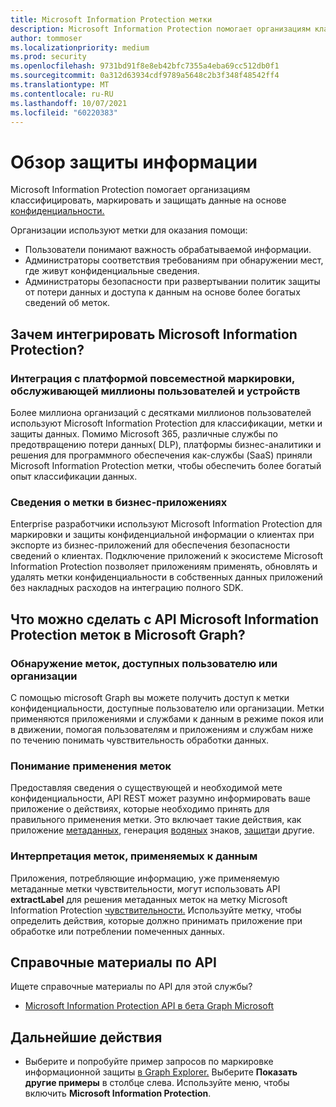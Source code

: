 ```yaml
---
title: Microsoft Information Protection метки
description: Microsoft Information Protection помогает организациям классифицировать, маркировать и защищать данные на основе Office 365 меток безопасности и соответствия требованиям.
author: tommoser
ms.localizationpriority: medium
ms.prod: security
ms.openlocfilehash: 9731bd91f8e8eb42bfc7355a4eba69cc512db0f1
ms.sourcegitcommit: 0a312d63934cdf9789a5648c2b3f348f48542ff4
ms.translationtype: MT
ms.contentlocale: ru-RU
ms.lasthandoff: 10/07/2021
ms.locfileid: "60220383"
---
```

# <a name="information-protection-overview"></a>Обзор защиты информации

Microsoft Information Protection помогает организациям классифицировать, маркировать и защищать данные на основе [конфиденциальности.](/Office365/SecurityCompliance/sensitivity-labels) 

Организации используют метки для оказания помощи:

* Пользователи понимают важность обрабатываемой информации.
* Администраторы соответствия требованиям при обнаружении мест, где живут конфиденциальные сведения. 
* Администраторы безопасности при развертывании политик защиты от потери данных и доступа к данным на основе более богатых сведений об меток.

## <a name="why-integrate-microsoft-information-protection"></a>Зачем интегрировать Microsoft Information Protection? 

### <a name="integrate-with-the-ubiquitous-labeling-platform-servicing-millions-of-users-and-devices"></a>Интеграция с платформой повсеместной маркировки, обслуживающей миллионы пользователей и устройств

Более миллиона организаций с десятками миллионов пользователей используют Microsoft Information Protection для классификации, метки и защиты данных.  Помимо Microsoft 365, различные службы по предотвращению потери данных( DLP), платформы бизнес-аналитики и решения для [](https://www.microsoft.com/security/technology/information-protection) программного обеспечения как-службы (SaaS) приняли Microsoft Information Protection метки, чтобы обеспечить более богатый опыт классификации данных. 

### <a name="label-information-in-line-of-business-applications"></a>Сведения о метки в бизнес-приложениях

Enterprise разработчики используют Microsoft Information Protection для маркировки и защиты конфиденциальной информации о клиентах при экспорте из бизнес-приложений для обеспечения безопасности сведений о клиентах. Подключение приложений к экосистеме Microsoft Information Protection позволяет приложениям применять, обновлять и [](/Office365/SecurityCompliance/sensitivity-labels) удалять метки конфиденциальности в собственных данных приложений без накладных расходов на интеграцию полного SDK.

## <a name="what-can-i-do-with-microsoft-information-protection-label-apis-in-microsoft-graph"></a>Что можно сделать с API Microsoft Information Protection меток в Microsoft Graph? 

### <a name="discover-labels-available-to-a-user-or-organization"></a>Обнаружение меток, доступных пользователю или организации

С помощью microsoft Graph вы [](/graph/api/informationprotectionlabel?view=graph-rest-beta) можете получить доступ к метки конфиденциальности, доступные пользователю или организации. Метки применяются приложениями и службами к данным в режиме покоя или в движении, помогая пользователям и приложениям и службам ниже по течению понимать чувствительность обработки данных.

### <a name="understand-how-to-apply-labels"></a>Понимание применения меток

Предоставляя сведения о существующей и необходимой мете конфиденциальности, API REST [](/graph/api/resources/informationprotectionaction?view=graph-rest-beta) может разумно информировать ваше приложение о действиях, которые необходимо принять для правильного применения метки. Это включает такие действия, как приложение [метаданных,](/graph/api/resources/metadataaction?view=graph-rest-beta) генерация [водяных](/graph/api/resources/addwatermarkaction?view=graph-rest-beta) знаков, [защита](/graph/api/resources/protectbytemplateaction?view=graph-rest-beta)и другие.

### <a name="interpret-labels-applied-to-data"></a>Интерпретация меток, применяемых к данным

Приложения, потребляющие информацию, [](/graph/api/resources/metadataaction?view=graph-rest-beta) уже применяемую метаданные метки чувствительности, могут использовать API **extractLabel** для решения метаданных меток на метку Microsoft Information Protection [чувствительности.](/graph/api/resources/informationprotectionlabel.md?view=graph-rest-beta) Используйте метку, чтобы определить действия, которые должно принимать приложение при обработке или потреблении помеченных данных. 

## <a name="api-reference"></a>Справочные материалы по API

Ищете справочные материалы по API для этой службы?

- [Microsoft Information Protection API в бета Graph Microsoft](/graph/api/resources/informationprotectionlabel?view=graph-rest-beta)

## <a name="next-steps"></a>Дальнейшие действия

- Выберите и попробуйте пример запросов по маркировке информационной защиты [в Graph Explorer.](https://developer.microsoft.com/graph/graph-explorer) Выберите **Показать другие примеры** в столбце слева. Используйте меню, чтобы включить **Microsoft Information Protection**.

